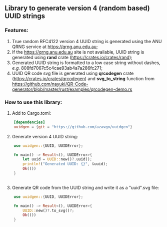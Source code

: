 ## Library to generate version 4 (random based) UUID strings 

### Features: 
1. True random RFC4122 version 4 UUID string is generated using the ANU QRNG service at https://qrng.anu.edu.au;
1. If the https://qrng.anu.edu.au site is not available, UUID string is generated using **rand** crate (https://crates.io/crates/rand); 
1. Generated UUID string is formatted to a low case string without dashes, *e.g.* 808fd7067c5c4cae93ab4a7a286fc271;
1. UUID QR code svg file is generated using **qrcodegen** crate (https://crates.io/crates/qrcodegen) and **svg_to_string** function from https://github.com/nayuki/QR-Code-generator/blob/master/rust/examples/qrcodegen-demo.rs


### How to use this library: 
1. Add to Cargo.toml: 
```Toml
    [dependencies]
    uuidgen = {git = "https://github.com/azavgo/uuidgen"}
```
2. Generate version 4 UUID string:  
```Rust
    use uuidgen::{UUID, UUIDError};

    fn main() -> Result<(), UUIDError>{
        let uuid = UUID::new()?.uuid();
        println!("Generated UUID: {}", &uuid); 
        Ok(())
    }
  
```
3. Generate QR code from the UUID string and write it as a "uuid".svg file: 
```Rust
    use uuidgen::{UUID, UUIDError};

    fn main() -> Result<(), UUIDError>{
        UUID::new()?.to_svg()?;
        Ok(())
    } 
``` 